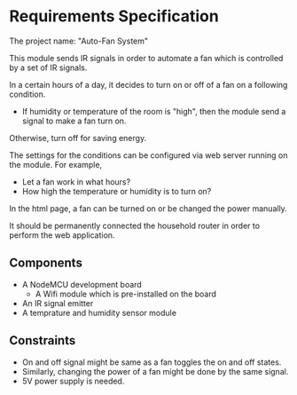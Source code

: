 # Requirements Specification
The project name: "Auto-Fan System"

This module sends IR signals in order to automate a fan which is controlled by a set of IR signals.

In a certain hours of a day, it decides to turn on or off of a fan on a following condition.

 - If humidity or temperature of the room is "high", then the module send a signal to make a fan turn on.

Otherwise, turn off for saving energy.

 
The settings for the conditions can be configured via web server running on the module. For example,

 - Let a fan work in what hours?
 - How high the temperature or humidity is to turn on?
 
In the html page, a fan can be turned on or be changed the power manually.

It should be permanently connected the household router in order to perform the web application.

## Components
 - A NodeMCU development board
    - A Wifi module which is pre-installed on the board
 - An IR signal emitter
 - A temprature and humidity sensor module

## Constraints
 - On and off signal might be same as a fan toggles the on and off states.
 - Similarly, changing the power of a fan might be done by the same signal.
 - 5V power supply is needed.

